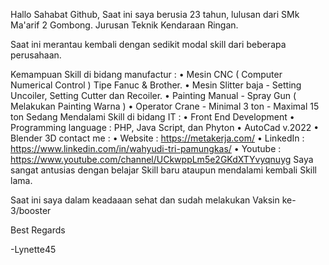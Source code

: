 Hallo Sahabat Github,
Saat ini saya berusia 23 tahun, 
lulusan dari SMk Ma'arif 2 Gombong. Jurusan Teknik Kendaraan Ringan.

Saat ini merantau kembali dengan sedikit modal skill dari beberapa perusahaan. 

Kemampuan Skill di bidang manufactur : 
 • Mesin CNC ( Computer Numerical Control ) Tipe Fanuc & Brother. 
 • Mesin Slitter baja - Setting Uncoiler, Setting Cutter dan Recoiler.
 • Painting Manual - Spray Gun ( Melakukan Painting Warna )
 • Operator Crane - Minimal 3 ton - Maximal 15 ton
Sedang Mendalami Skill di bidang IT :
 • Front End Development
 • Programming language : PHP, Java Script, dan Phyton
 • AutoCad v.2022
 • Blender 3D
contact me :
 • Website   : https://metakerja.com/
 • LinkedIn  : https://www.linkedin.com/in/wahyudi-tri-pamungkas/
 • Youtube   : https://www.youtube.com/channel/UCkwppLm5e2GKdXTYvyqnuyg
Saya sangat antusias dengan belajar Skill baru ataupun mendalami kembali Skill lama.

Saat ini saya dalam keadaaan sehat dan sudah melakukan Vaksin ke-3/booster

Best Regards 
 
 -Lynette45

<!--- lynette45/Try Tosca is a ✨ special ✨ repository because its `README.md` --->
